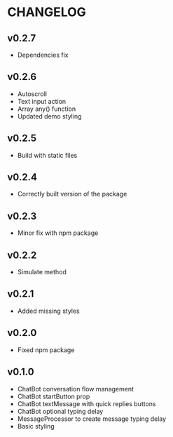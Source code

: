 # CHANGELOG

## v0.2.7

- Dependencies fix

## v0.2.6

- Autoscroll
- Text input action
- Array any() function
- Updated demo styling

## v0.2.5

- Build with static files

## v0.2.4

- Correctly built version of the package

## v0.2.3

- Minor fix with npm package

## v0.2.2

- Simulate method

## v0.2.1

- Added missing styles

## v0.2.0

- Fixed npm package

## v0.1.0

- ChatBot conversation flow management
- ChatBot startButton prop
- ChatBot textMessage with quick replies buttons
- ChatBot optional typing delay
- MessageProcessor to create message typing delay
- Basic styling